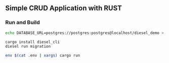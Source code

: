 ## Simple CRUD Application with RUST

### Run and Build

```sh
echo DATABASE_URL=postgres://postgres:postgres@localhost/diesel_demo > .env

cargo install diesel_cli
diesel run migration

env $(cat .env | xargs) cargo run
```
